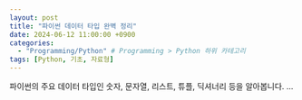 ```yaml
---
layout: post
title: "파이썬 데이터 타입 완벽 정리"
date: 2024-06-12 11:00:00 +0900
categories:
  - "Programming/Python" # Programming > Python 하위 카테고리
tags: [Python, 기초, 자료형]
---
```

파이썬의 주요 데이터 타입인 숫자, 문자열, 리스트, 튜플, 딕셔너리 등을 알아봅니다.
...
